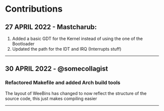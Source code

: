 # Contributions
## 27 APRIL 2022 - Mastcharub:
1. Added a basic GDT for the Kernel instead of using the one of the Bootloader
1. Updated the path for the IDT and IRQ (Interrupts stuff)
---

## 30 APRIL 2022 - @somecollagist
### Refactored Makefile and added Arch build tools
The layout of WeeBins has changed to now reflect the structure of the source code, this just makes compiling easier

---
